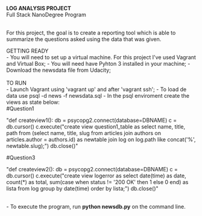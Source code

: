 <div><b>LOG ANALYSIS PROJECT</b><br>
Full Stack NanoDegree Program</div><br>

For this project, the goal is to create a reporting tool which is able to summarize the questions asked using the data that was given.

<div>GETTING READY<br>
- You will need to set up a virtual machine. For this project I've used Vagrant and Virtual Box;
- You will need have Pyhton 3 installed in your machine;
- Download the newsdata file from Udacity;</div>
<br>
<div>TO RUN<br>
- Launch Vagrant using 'vagrant up' and after 'vagrant ssh';
- To load de data use psql -d news -f newsdata.sql
- In the psql enviroment create the views as state below:
<br>
#Question1
<p>"def createview1():
    db = psycopg2.connect(database=DBNAME)
    c = db.cursor()
    c.execute("create view question1_table as select name, title, path from (select name, title, slug from articles join authors on articles.author = authors.id) as newtable join log on log.path like concat('%', newtable.slug);")
    db.close()"
</p>
#Question3
<p>"def createview2():
    db = psycopg2.connect(database=DBNAME)
    c = db.cursor()
    c.execute("create view logerror as select date(time) as date, count(*) as total, sum(case when status != '200 OK' then 1 else 0 end) as lista from log group by date(time) order by lista;")
    db.close()"
</p><BR>
        - To execute the program, run <b>python newsdb.py</b> on the command line.
</div>

